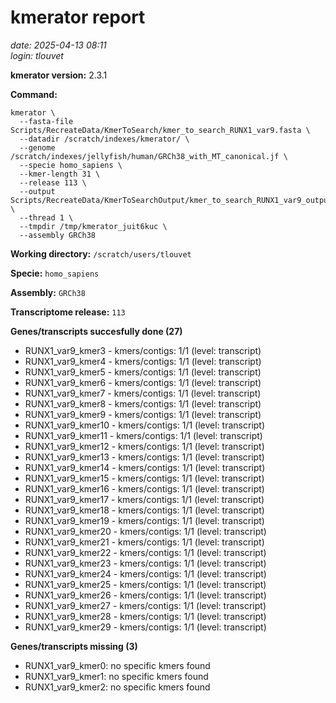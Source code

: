 # kmerator report
*date: 2025-04-13 08:11*  
*login: tlouvet*

**kmerator version:** 2.3.1

**Command:**

```
kmerator \
  --fasta-file Scripts/RecreateData/KmerToSearch/kmer_to_search_RUNX1_var9.fasta \
  --datadir /scratch/indexes/kmerator/ \
  --genome /scratch/indexes/jellyfish/human/GRCh38_with_MT_canonical.jf \
  --specie homo_sapiens \
  --kmer-length 31 \
  --release 113 \
  --output Scripts/RecreateData/KmerToSearchOutput/kmer_to_search_RUNX1_var9_output \
  --thread 1 \
  --tmpdir /tmp/kmerator_juit6kuc \
  --assembly GRCh38
```

**Working directory:** `/scratch/users/tlouvet`

**Specie:** `homo_sapiens`

**Assembly:** `GRCh38`

**Transcriptome release:** `113`

**Genes/transcripts succesfully done (27)**

- RUNX1_var9_kmer3 - kmers/contigs: 1/1 (level: transcript)
- RUNX1_var9_kmer4 - kmers/contigs: 1/1 (level: transcript)
- RUNX1_var9_kmer5 - kmers/contigs: 1/1 (level: transcript)
- RUNX1_var9_kmer6 - kmers/contigs: 1/1 (level: transcript)
- RUNX1_var9_kmer7 - kmers/contigs: 1/1 (level: transcript)
- RUNX1_var9_kmer8 - kmers/contigs: 1/1 (level: transcript)
- RUNX1_var9_kmer9 - kmers/contigs: 1/1 (level: transcript)
- RUNX1_var9_kmer10 - kmers/contigs: 1/1 (level: transcript)
- RUNX1_var9_kmer11 - kmers/contigs: 1/1 (level: transcript)
- RUNX1_var9_kmer12 - kmers/contigs: 1/1 (level: transcript)
- RUNX1_var9_kmer13 - kmers/contigs: 1/1 (level: transcript)
- RUNX1_var9_kmer14 - kmers/contigs: 1/1 (level: transcript)
- RUNX1_var9_kmer15 - kmers/contigs: 1/1 (level: transcript)
- RUNX1_var9_kmer16 - kmers/contigs: 1/1 (level: transcript)
- RUNX1_var9_kmer17 - kmers/contigs: 1/1 (level: transcript)
- RUNX1_var9_kmer18 - kmers/contigs: 1/1 (level: transcript)
- RUNX1_var9_kmer19 - kmers/contigs: 1/1 (level: transcript)
- RUNX1_var9_kmer20 - kmers/contigs: 1/1 (level: transcript)
- RUNX1_var9_kmer21 - kmers/contigs: 1/1 (level: transcript)
- RUNX1_var9_kmer22 - kmers/contigs: 1/1 (level: transcript)
- RUNX1_var9_kmer23 - kmers/contigs: 1/1 (level: transcript)
- RUNX1_var9_kmer24 - kmers/contigs: 1/1 (level: transcript)
- RUNX1_var9_kmer25 - kmers/contigs: 1/1 (level: transcript)
- RUNX1_var9_kmer26 - kmers/contigs: 1/1 (level: transcript)
- RUNX1_var9_kmer27 - kmers/contigs: 1/1 (level: transcript)
- RUNX1_var9_kmer28 - kmers/contigs: 1/1 (level: transcript)
- RUNX1_var9_kmer29 - kmers/contigs: 1/1 (level: transcript)


**Genes/transcripts missing (3)**

- RUNX1_var9_kmer0: no specific kmers found
- RUNX1_var9_kmer1: no specific kmers found
- RUNX1_var9_kmer2: no specific kmers found
